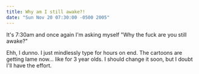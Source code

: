```yaml
---
title: Why am I still awake?!
date: "Sun Nov 20 07:30:00 -0500 2005"
---
```


It's 7:30am and once again I'm asking myself "Why the fuck are you still
awake?"

Ehh, I dunno. I just mindlessly type for hours on end. The cartoons are
getting lame now... like for 3 year olds. I should change it soon, but I doubt
I'll have the effort.
